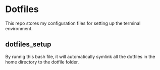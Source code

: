 # Dotfiles
This repo stores my configuration files for setting up the terminal environment. 


## dotfiles_setup
By runnig this bash file, it will automatically symlink all the dotfiles in the home directory to the dotfile folder.



